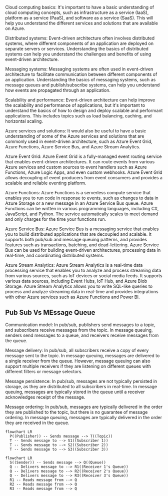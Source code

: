 Cloud computing basics: It's important to have a basic understanding of cloud computing concepts, such as infrastructure as a service (IaaS), platform as a service (PaaS), and software as a service (SaaS). This will help you understand the different services and solutions that are available on Azure.

Distributed systems: Event-driven architecture often involves distributed systems, where different components of an application are deployed on separate servers or services. Understanding the basics of distributed systems can help you understand the challenges and benefits of using event-driven architecture.

Messaging systems: Messaging systems are often used in event-driven architecture to facilitate communication between different components of an application. Understanding the basics of messaging systems, such as message queues and publish/subscribe systems, can help you understand how events are propagated through an application.

Scalability and performance: Event-driven architecture can help improve the scalability and performance of applications, but it's important to understand the basics of how to design and deploy scalable and performant applications. This includes topics such as load balancing, caching, and horizontal scaling.

Azure services and solutions: It would also be useful to have a basic understanding of some of the Azure services and solutions that are commonly used in event-driven architecture, such as Azure Event Grid, Azure Functions, Azure Service Bus, and Azure Stream Analytics.

Azure Event Grid: Azure Event Grid is a fully-managed event routing service that enables event-driven architectures. It can route events from various Azure services and custom sources to event handlers such as Azure Functions, Azure Logic Apps, and even custom webhooks. Azure Event Grid allows decoupling of event producers from event consumers and provides a scalable and reliable eventing platform.

Azure Functions: Azure Functions is a serverless compute service that enables you to run code in response to events, such as changes to data in Azure Storage or a new message in an Azure Service Bus queue. Azure Functions can be written in various programming languages, including C#, JavaScript, and Python. The service automatically scales to meet demand and only charges for the time your functions run.

Azure Service Bus: Azure Service Bus is a messaging service that enables you to build distributed applications that are decoupled and scalable. It supports both pub/sub and message queuing patterns, and provides features such as transactions, batching, and dead-lettering. Azure Service Bus can be used for building event-driven architectures, processing data in real-time, and coordinating distributed systems.

Azure Stream Analytics: Azure Stream Analytics is a real-time data processing service that enables you to analyze and process streaming data from various sources, such as IoT devices or social media feeds. It supports various data sources, including Event Hubs, IoT Hub, and Azure Blob Storage. Azure Stream Analytics allows you to write SQL-like queries to process and analyze streaming data in real-time and provides integrations with other Azure services such as Azure Functions and Power BI.

## Pub Sub Vs MEssage Queue

Communication model: In pub/sub, publishers send messages to a topic, and subscribers receive messages from the topic. In message queuing, senders send messages to a queue, and receivers receive messages from the queue.

Message delivery: In pub/sub, all subscribers receive a copy of every message sent to the topic. In message queuing, messages are delivered to a single receiver from the queue. However, message queuing can also support multiple receivers if they are listening on different queues with different filters or message selectors.

Message persistence: In pub/sub, messages are not typically persisted in storage, as they are distributed to all subscribers in real-time. In message queuing, messages are typically stored in the queue until a receiver acknowledges receipt of the message.

Message ordering: In pub/sub, messages are typically delivered in the order they are published to the topic, but there is no guarantee of message ordering. In message queuing, messages are typically delivered in the order they are received in the queue.



```mermaid
flowchart LR
  P((Publisher)) -- Sends message --> T((Topic))
  T -- Sends message to --> S1((Subscriber 1))
  T -- Sends message to --> S2((Subscriber 2))
  T -- Sends message to --> S3((Subscriber 3))

```
```mermaid
flowchart LR
  S((Sender)) -- Sends message --> Q((Queue))
  Q -- Delivers message to --> R1((Receiver 1's Queue))
  Q -- Delivers message to --> R2((Receiver 2's Queue))
  Q -- Delivers message to --> R3((Receiver 3's Queue))
  R1 -- Reads message from --> Q
  R2 -- Reads message from --> Q
  R3 -- Reads message from --> Q

```